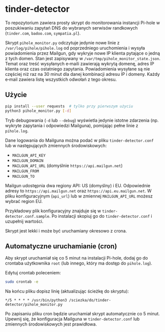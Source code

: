 # tinder-detector

To repozytorium zawiera prosty skrypt do monitorowania instancji Pi-hole w poszukiwaniu zapytań DNS do wybranych serwisów randkowych (`tinder.com`, `badoo.com`, `sympatia.pl`).

Skrypt `pihole_monitor.py` odczytuje jedynie nowe linie z `/var/log/pihole/pihole.log` od poprzedniego uruchomienia i wysyła powiadomienia przez Mailgun, gdy wykryje nowe IP klienta pytające o jedną z tych domen. Stan jest zapisywany w `/var/tmp/pihole_monitor_state.json`.
Temat oraz treść wysyłanych e‑maili zawierają wykrytą domenę, adres IP klienta oraz czas ostatniego zapytania.
Powiadomienia wysyłane są nie częściej niż raz na 30 minut dla danej kombinacji adresu IP i domeny. Każdy e‑mail zawiera listę wszystkich odwołań z tego okresu.

## Użycie

```bash
pip install --user requests  # tylko przy pierwszym użyciu
python3 pihole_monitor.py [-d]
```

Tryb debugowania (`-d` lub `--debug`) wyświetla jedynie istotne zdarzenia
(np. wykryte zapytania i odpowiedzi Mailguna), pomijając pełne linie z
`pihole.log`.

Dane logowania do Mailguna można podać w pliku `tinder-detector.conf` lub w
następujących zmiennych środowiskowych:

- `MAILGUN_API_KEY`
- `MAILGUN_DOMAIN`
- `MAILGUN_API_URL` (domyślnie `https://api.mailgun.net`)
- `MAILGUN_FROM`
- `MAILGUN_TO`

Mailgun udostępnia dwa regiony API: US (domyślny) i EU.
Odpowiednie adresy to `https://api.mailgun.net` oraz
`https://api.eu.mailgun.net`. W pliku konfiguracyjnym (`api_url`) lub w
zmiennej `MAILGUN_API_URL` możesz wybrać region EU.

Przykładowy plik konfiguracyjny znajduje się w `tinder-detector.conf.sample`.
Po instalacji skopiuj go do `tinder-detector.conf` i uzupełnij wartości.

Skrypt jest lekki i może być uruchamiany okresowo z crona.

## Automatyczne uruchamianie (cron)

Aby skrypt uruchamiał się co 5 minut na instalacji Pi-hole, dodaj go do crontaba użytkownika `root` (lub innego, który ma dostęp do `pihole.log`).

Edytuj crontab poleceniem:

```bash
sudo crontab -e
```

Na końcu pliku dopisz linię (aktualizując ścieżkę do skryptu):

```cron
*/5 * * * * /usr/bin/python3 /sciezka/do/tinder-detector/pihole_monitor.py
```

Po zapisaniu pliku cron będzie uruchamiał skrypt automatycznie co 5 minut. Upewnij się, że konfiguracja Mailguna w `tinder-detector.conf` lub zmiennych środowiskowych jest prawidłowa.
